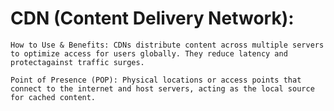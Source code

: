 # CDN (Content Delivery Network):

    How to Use & Benefits: CDNs distribute content across multiple servers to optimize access for users globally. They reduce latency and protectagainst traffic surges.

    Point of Presence (POP): Physical locations or access points that connect to the internet and host servers, acting as the local source for cached content.